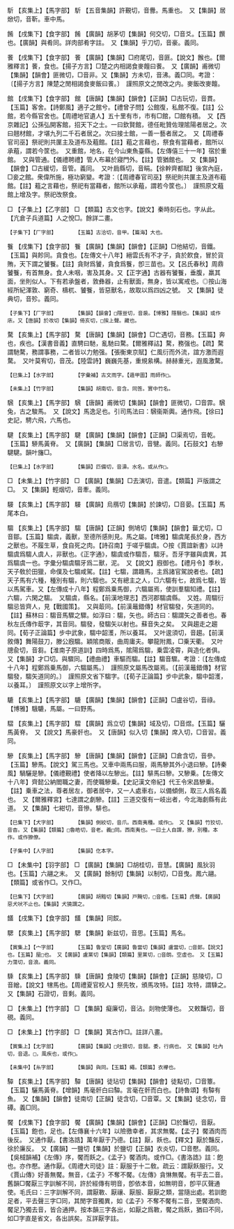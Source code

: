 <!-- { "loadSidebar": true } -->
馸	【亥集上】【馬字部】	馸	【五音集韻】許覲切，音釁。馬重也。　又【集韻】居焮切，音靳。車中馬。

餚	【戌集下】【食字部】	餚	【廣韻】胡茅切【集韻】何交切，□音爻。【玉篇】饌也。【廣韻】與肴同。詳肉部肴字註。　又【集韻】乎刀切，音豪。義同。

餥	【戌集下】【食字部】	餥	【廣韻】【集韻】□府尾切，音匪。【說文】餱也。【爾雅釋言】餥，食也。【揚子方言】□楚之内相謁食麥饘曰餥。　又【廣韻】甫微切【集韻】【韻會】匪微切，□音非。又【集韻】方未切，音沸。義□同。考證：〔【揚子方言】陳楚之閒相謁食麥飯曰餥。〕　謹照原文之閒改之内。麥飯改麥饘。 

館	【戌集下】【食字部】	館	【唐韻】【集韻】【韻會】【正韻】□古玩切，音貫。【玉篇】客舍。【詩鄭風】適子之館兮。【禮曾子問】公館復，私館不復。【註】公館，若今縣官舍也。【周禮地官遺人】五十里有市，市有□館，□館有積。　又【西京雜記】公孫弘開客館，招天下之士。一曰欽賢館，德任毗贊佐理隂陽者居之。次曰翹材館，才堪九列二千石者居之。次曰接士館，一善一藝者居之。　又【周禮春官司巫】祭祀則共匰主及道布及蒩館。【註】蒩之言藉也，祭食有當藉者，館所以承蒩，謂若今筐也。　又重館，地名，在今山東魚臺縣。【左傳僖三十一年】宿於重館。　又與管通。【儀禮聘禮】管人布幕於寢門外。【註】管猶館也。　又【集韻】【韻會】□古緩切，音管。義同。　又叶扃縣切，音睊。【徐幹齊都賦】後宮內庭，□妾之館。衆偉所施，極功窮變。考證：〔【周禮春官司巫】祭祀則共匰主及道布蒩館。【註】蒩之言藉也，祭祀有當藉者，館所以承蒩，謂若今筐也。〕　謹照原文蒩館上增及字。祭祀改祭食。 

□	【子集上】【乙字部】	□	【類篇】古文也字。【說文】秦時刻石也。字从此。【亢倉子兵道篇】人之悅□。餘詳二畫。

	【子集下】【厂字部】		【玉篇】古洽切，音甲。【篇海】大也。

餮	【戌集下】【食字部】	餮	【廣韻】【集韻】【韻會】【正韻】□他結切，音鐵。【玉篇】與飻同。貪食也。【左傳文十八年】縉雲氏有不才子，貪於飮食，冒於貨賄，天下謂之饕餮。【註】貪財爲饕，貪食爲餮，卽三苗也。又【呂氏春秋】周鼎饕餮，有首無身。食人未咽，害及其身。又【正字通】古器有饕餮，垂腹，羸其面，坐則似人。下有若承盤者，敦彝器，止有獸面，無身，皆以寓戒也。◎按山海經所紀渾敦、窮奇、檮杌、饕餮，皆惡獸名，故取以爲四凶之號。　又【集韻】徒典切，音殄。義同。

	【子集下】【厂字部】		【集韻】【韻會】□隱豈切，音扆。【博雅】隱翳也。【集韻】或作庡。又【唐韻】於改切【集韻】倚亥切，□挨上聲。藏也。

騖	【亥集上】【馬字部】	騖	【唐韻】【集韻】【韻會】□亡遇切，音務。【玉篇】奔也，疾也。【漢書音義】直騁曰馳，亂馳曰騖。【爾雅釋詁】騖，務强也。【疏】騖謂馳騖，務謂事務，二者皆以力勉强。【張衡東京賦】仁風衍而外流，誼方激而遐騖。　又叶莫宥切，音茂。【陸雲詩】巍巍先基，重規絫構。赫赫重光，遐風激騖。

	【巳集上】【水字部】		【字彙補】古文雨字。【遁甲圖】雨師作□。

	【未集上】【竹字部】		【集韻】胡南切，音含。同筨。實中竹名。

騛	【亥集上】【馬字部】	騛	【唐韻】甫微切【集韻】【韻會】匪微切，□音霏。騛兔，古之駿馬。　又【說文】馬逸足也。引司馬法曰：騛衞斯輿。通作飛。【徐曰】史記，騁六飛，六馬也。

騝	【亥集上】【馬字部】	騝	【廣韻】【集韻】【韻會】【正韻】□渠焉切，音乾。【玉篇】駵馬黃脊。　又【廣韻】【集韻】□居言切，音犍。義同。【石鼓文】右驂騝騝。韻叶旛□。

	【巳集上】【水字部】		【集韻】匹備切，音濞。水名。或从作□。

□	【未集上】【竹字部】	□	【廣韻】【集韻】□去演切，音遣。【類篇】戸版謂之□。　又【集韻】輕烟切，音牽。義同。

騴	【亥集上】【馬字部】	騴	【廣韻】烏鴈切【集韻】於諫切，□音晏。【玉篇】馬尾本白。

騶	【亥集上】【馬字部】	騶	【唐韻】【正韻】側鳩切【集韻】【韻會】葘尤切，□音鄒。【玉篇】騶虞，義獸，至德所感則見。馬之屬。【埤雅】騶虞尾長於身，西方之獸也。不履生草，食自死之肉。【詩召南】于嗟乎騶虞。○按《賈誼新書》以詩騶虞爲騶人虞人，非獸也。《正字通》，騶虞或作騶吾，騶牙。吾牙字雖與虞異，其爲騶虞一也。字彙分騶虞騶牙爲二獸，泥。　又【說文】廐御也。【禮月令】季秋，天子敎於田獵，命僕及七騶咸駕。【註】七騶，謂趣馬，主爲諸官駕說者也。【疏】天子馬有六種，種別有騶，則六騶也。又有總主之人，□六騶有七，故爲七騶，皆以馬駕車。又【左傳成十八年】程鄭爲乗馬御，六騶屬焉，使訓羣騶知禮。【註】六騶，六閑之騶。　又騶虞，縣名。【前漢地理志】西河郡騶虞縣。　又姓。周騶衍騶忌皆齊人，見【戰國策】。　又與菆同。【前漢鼂錯傳】材官騶發，矢道同的。【註】蘇林曰：騶音馬驟之驟。如淳曰：騶，矢也。師古曰：騶謂矢之善者也。春秋左氏傳作菆字，其音同。騶發，發騶矢以射也。蘇音失之矣。　又與趨走之趨同。【荀子正論篇】步中武象，騶中韶濩，所以養耳。　又叶逡須切，音趨。【前漢敘傳】舞陽鼓刀，滕公廐騶。穎隂商販，曲周庸夫。攀龍附鳳，□乗天衢。　又叶牕兪切，音芻。【淮南子原道訓】四時爲馬，隂陽爲騶，乗雲凌霄，與造化者俱。　又【集韻】才□切。與驟同。【禮曲禮】車驅而騶。【註】騶音驟。考證：〔【左傳成十八年】程鄭爲乗馬御，六騶屬馬。〕　謹照原文屬馬改屬焉。〔【前漢鼂錯傳】材官騶發，騶矢道同的。〕　謹照原文省下騶字。〔【荀子正論篇】步中武象，騶中韶濩，以養耳。〕　謹照原文以字上增所字。 

騼	【亥集上】【馬字部】	騼	【廣韻】【集韻】【韻會】【正韻】□盧谷切，音祿。【博雅】騀騼，馬屬。一曰野馬。

騽	【亥集上】【馬字部】	騽	【廣韻】爲立切【集韻】域及切，□音煜。【玉篇】驪馬黃脊。　又【說文】馬豪骭也。　又【唐韻】似入切【集韻】席入切，□音習。義同。

驂	【亥集上】【馬字部】	驂	【唐韻】【集韻】【韻會】【正韻】□倉含切，音參。【玉篇】驂馬。【說文】駕三馬也。又車中兩馬曰服，兩馬驂其外小退曰驂。【詩秦風】騧驪是驂。【儀禮覲禮】使者降以左驂出。【註】騑馬曰驂。又驂乗。【左傳文十八年】齊懿公納閻職之妻，而使職驂乗。【史記漢文帝紀】代王令宋昌驂乗。【註】乗車之法，尊者居左，御者居中，又一人處車右，以備傾側，取三人爲名義也。　又【爾雅釋宮】七達謂之劇驂。【註】三道交復有一岐出者，今北海劇縣有此道。　又【集韻】七紺切，音慘。騑也。

	【巳集下】【犬字部】		【集韻】側絞切，音爪。西南夷種。或作□。　又【集韻】竹狡切，音杳。又【集韻】【類篇】□魯皓切，音老。義□同。西南夷也。一曰土人自謂，獠，別種。本作。或作獠僚。

	【子集中】【人字部】		【集韻】仡本字。

□	【未集中】【羽字部】	□	【廣韻】【集韻】□胡桂切，音慧。【廣韻】風狄羽也。【玉篇】六翮之末。　又【廣韻】餘制切【集韻】以制切，□音曳。鳳六翮。　【類篇】或省作□。又作□。

	【巳集下】【犬字部】		【廣韻】胡黯切【集韻】戸黤切，□音檻。【玉篇】虎聲。【廣韻】惡犬吠不止也。【集韻】犬獟謂之。

饚	【戌集下】【食字部】	饚	【集韻】同餀。

騦	【亥集上】【馬字部】	騦	【集韻】新兹切，音思。【玉篇】馬名。

	【寅集上】【宀字部】		【玉篇】魯堂切【廣韻】魯當切【集韻】盧當切，□音郞。【說文】也。【玉篇】屋□也。　又【廣韻】盧黨切【集韻】【類篇】里黨切，□音朗。空虛也。　又【玉篇】力蕩切，音浪。義同。

騬	【亥集上】【馬字部】	騬	【唐韻】食陵切【集韻】【韻會】【正韻】慈陵切，□音繒。【說文】犗馬也。【周禮夏官校人】祭先牧，頒馬攻特。【註】攻特，謂騬之。　又【集韻】石證切，音剩。義同。

□	【未集上】【竹字部】	□	【集韻】癡廉切，音沾。剡物使薄也。　又敕豔切，音硯。義同。

□	【未集上】【竹字部】	□	【集韻】箕古作□。註詳八畫。

	【寅集上】【尢字部】		【廣韻】【集韻】□吐猥切，音腿。委，行病也。　又【集韻】吐內切，音退。□，風疾也，或作□。

	【未集中】【糸字部】		【集韻】與同。【玉篇】繩。【類篇】衣襻也。

驔	【亥集上】【馬字部】	驔	【唐韻】徒玷切【集韻】【韻會】徒點切，□音簟。【玉篇】驪馬黃脊。【增韻】馬毫骭白曰驔。言毫在骭而白也。【詩魯頌】有驔有魚。　又【集韻】【韻會】徒南切【正韻】徒含切，□音覃。又【集韻】徒念切，音磹。義□同。

饜	【戌集下】【食字部】	饜	【廣韻】【集韻】【韻會】【正韻】□於豔切，音厭。【玉篇】飽也，足也。【左傳襄十六年】以險徼幸者，其求無饜。【孟子】饜酒肉而後反。　又通作厭。【書洛誥】萬年厭于乃德。【註】厭，飫也。【釋文】厭於豔反，徐於廉反。　又【廣韻】一鹽切【集韻】於鹽切【正韻】衣炎切，□音懕。義同。　【吳棫韻補】《左傳》序，饜而飫之。《孟子》饜酒肉。或作□。《書洛誥》註：飽也。亦作懕。通作厭。《周禮大司徒》註：厭服于十二敎。疏云：謂厭飫服行。又《賈山傳》好善無饜。無音，《孟子》不奪不饜。《左傳》貪惏無饜。有平去二音。舊韻□饜厭三字訓解不同，許於經傳有明音，卽依本音，如無明音，卽平仄聲通使。毛氏曰：三字訓解不同，謂厭斁、厭禳、厭服、厭厭之類，當隨出處。若訓飽足者，平去聲三字□同，其閒字音獨異，如《孟子》不奪不饜有二音，至饜酒肉、饜足乃獨去音，皆合通押。按本韻三字各出，如厭之爲斁，饜之爲飫，猶曰不同，如□字直是省文，各出誤矣。互詳厭字註。

